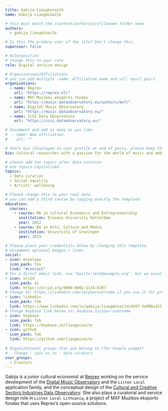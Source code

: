 ```yaml
---
title: Gabija Liaugminaitė
name: Gabija Liaugminaitė

# this must match the /content/authors/profilename folder name
authors:
  - gabija_liaugminaite

# Is this the primary user of the site? Don't change this.
superuser: false

# Role/position
# change this to your role
role: Digital service design

# Organizations/Affiliations
# you can add multiple -name: Affiliation name and url: myurl pairs.
organizations:
  - name: Reprex
    url: "https://reprex.nl/"
  - name: MXF Muzikos eksporto fondas
    url: "https://music.dataobservatory.eu/authors/mxf/"
  - name: Digital Music Observatory
    url: "https://music.dataobservatory.eu/"
  - name: CCSI Data Observatory
    url: "https://ccsi.dataobservatory.eu/"

# Uncomment and add as many as you like
#  - name: New affiliation
#    url: ""

# Short bio (displayed in user profile at end of posts, please keep this to 1-2 lines)
bio: Cultural researcher with a passion for the world of music and ambitions to improve artists' working and living conditions.

# please add two topics after data curation
# Use topics Capitalized.
topics:
  - Data curation
  - Social equality
  - Artists' wellbeing 

# Please change this to your real data.
# you can add a third course by copying exactly the template.
education:
  courses:
    - course: MA in Cultural Economics and Entrepreneurship
      institution: Erasmus University Rotterdam
      year: 2022
    - course: BA in Arts, Culture and Media
      institution: University of Groningen
      year: 2019

# Please place your credentials below by changing this template.
# Uncomment optional badges / links
social:
- icon: envelope
  icon_pack: fas
  link: "#contact" 
# For a direct email link, use "mailto:test@example.org", but we usually use the contact form and not reveal your email to the open internet.
- icon: orcid
  icon_pack: ai
  link: https://orcid.org/0000-0002-1134-6707
# Change to: https://linkedin.com/in/yourusername if you use it for professional purposes.
- icon: linkedin
  icon_pack: fab
  link: https://www.linkedin.com/in/gabija-liaugminait%C4%97-5a906a152
# Change keybase link below to: keybase.io/your-username 
- icon: keybase
  icon_pack: fab
  link: https://keybase.io/liaugminaite
- icon: github
  icon_pack: fab
  link: https://github.com/liaugminaite
  
# Organizational groups that you belong to (for People widget)
#   Change - join us to - data curators
user_groups: 
  - Creators
---
```


Gabija is a junior cultural economist at [Reprex](https://reprex.nl/) working on the service development of the [Digital Music Observatory](https://music.dataobservatory.eu/) and the `Listen Local` application family, and the conceptual design of the [Cultural and Creative Sectors Industries Data Observatory](https://ccsi.dataobservatory.eu/). She also plays a curatorial and service design role in `Listen Local Lithuania`, a project of MXF Muzikos eksporto fondas that uses Reprex’s open-source solutions.
